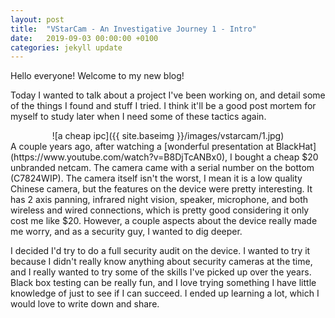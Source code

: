 ```yaml
---
layout: post
title:  "VStarCam - An Investigative Journey 1 - Intro"
date:   2019-09-03 00:00:00 +0100
categories: jekyll update
---
```


Hello everyone! Welcome to my new blog!

Today I wanted to talk about a project I've been working on, and detail some of the things I found and stuff I tried. I think it'll be a good post mortem for myself to study later when I need some of these tactics again.

<center>
![a cheap ipc]({{ site.baseimg }}/images/vstarcam/1.jpg)
</center>
A couple years ago, after watching a [wonderful presentation at BlackHat](https://www.youtube.com/watch?v=B8DjTcANBx0), I bought a cheap $20 unbranded netcam. The camera came with a serial number on the bottom (C7824WIP). The camera itself isn't the worst, I mean it is a low quality Chinese camera, but the features on the device were pretty interesting. It has 2 axis panning, infrared night vision, speaker, microphone, and both wireless and wired connections, which is pretty good considering it only cost me like $20. However, a couple aspects about the device really made me worry, and as a security guy, I wanted to dig deeper.

I decided I'd try to do a full security audit on the device. I wanted to try it because I didn't really know anything about security cameras at the time, and I really wanted to try some of the skills I've picked up over the years. Black box testing can be really fun, and I love trying something I have little knowledge of just to see if I can succeed. I ended up learning a lot, which I would love to write down and share.
